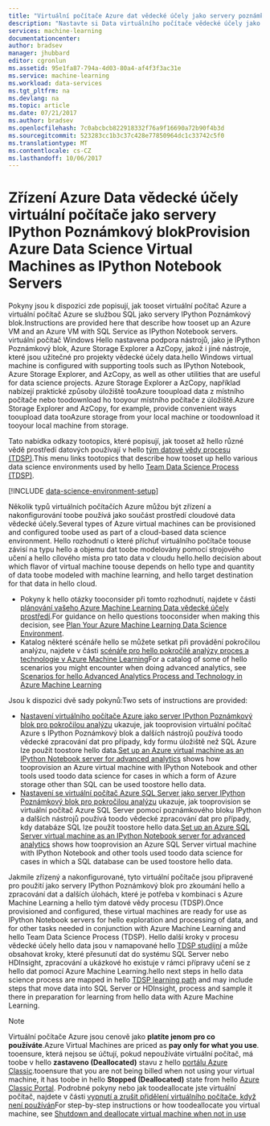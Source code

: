 ```yaml
---
title: "Virtuální počítače Azure dat vědecké účely jako servery poznámkového bloku IPython aaaProvision | Microsoft Docs"
description: "Nastavte si Data virtuálního počítače vědecké účely jako Server poznámkového bloku IPython s podpůrnými nástroje."
services: machine-learning
documentationcenter: 
author: bradsev
manager: jhubbard
editor: cgronlun
ms.assetid: 95e1fa87-794a-4d03-80a4-af4f3f3ac31e
ms.service: machine-learning
ms.workload: data-services
ms.tgt_pltfrm: na
ms.devlang: na
ms.topic: article
ms.date: 07/21/2017
ms.author: bradsev
ms.openlocfilehash: 7c0abcbcb822918332f76a9f16690a72b90f4b3d
ms.sourcegitcommit: 523283cc1b3c37c428e77850964dc1c33742c5f0
ms.translationtype: MT
ms.contentlocale: cs-CZ
ms.lasthandoff: 10/06/2017
---
```

# <a name="provision-azure-data-science-virtual-machines-as-ipython-notebook-servers"></a><span data-ttu-id="209fa-103">Zřízení Azure Data vědecké účely virtuální počítače jako servery IPython Poznámkový blok</span><span class="sxs-lookup"><span data-stu-id="209fa-103">Provision Azure Data Science Virtual Machines as IPython Notebook Servers</span></span>
<span data-ttu-id="209fa-104">Pokyny jsou k dispozici zde popisují, jak tooset virtuální počítač Azure a virtuální počítač Azure se službou SQL jako servery IPython Poznámkový blok.</span><span class="sxs-lookup"><span data-stu-id="209fa-104">Instructions are provided here that describe how tooset up an Azure VM and an Azure VM with SQL Service as IPython Notebook servers.</span></span> <span data-ttu-id="209fa-105">virtuální počítač Windows Hello nastavena podpora nástrojů, jako je IPython Poznámkový blok, Azure Storage Explorer a AzCopy, jakož i jiné nástroje, které jsou užitečné pro projekty vědecké účely data.</span><span class="sxs-lookup"><span data-stu-id="209fa-105">hello Windows virtual machine is configured with supporting tools such as IPython Notebook, Azure Storage Explorer, and AzCopy, as well as other utilities that are useful for data science projects.</span></span> <span data-ttu-id="209fa-106">Azure Storage Explorer a AzCopy, například nabízejí praktické způsoby úložiště tooAzure tooupload data z místního počítače nebo toodownload ho tooyour místního počítače z úložiště.</span><span class="sxs-lookup"><span data-stu-id="209fa-106">Azure Storage Explorer and AzCopy, for example, provide convenient ways tooupload data tooAzure storage from your local machine or toodownload it tooyour local machine from storage.</span></span> 

<span data-ttu-id="209fa-107">Tato nabídka odkazy tootopics, které popisují, jak tooset až hello různé vědě prostředí datových používají v hello [tým datové vědy procesu (TDSP)](data-science-process-overview.md).</span><span class="sxs-lookup"><span data-stu-id="209fa-107">This menu links tootopics that describe how tooset up hello various data science environments used by hello [Team Data Science Process (TDSP)](data-science-process-overview.md).</span></span>

[!INCLUDE [data-science-environment-setup](../../includes/cap-setup-environments.md)]

<span data-ttu-id="209fa-108">Několik typů virtuálních počítačích Azure můžou být zřízení a nakonfigurování toobe používá jako součást prostředí cloudové data vědecké účely.</span><span class="sxs-lookup"><span data-stu-id="209fa-108">Several types of Azure virtual machines can be provisioned and configured toobe used as part of a cloud-based data science environment.</span></span> <span data-ttu-id="209fa-109">Hello rozhodnutí o které příchuť virtuálního počítače toouse závisí na typu hello a objemu dat toobe modelovány pomocí strojového učení a hello cílového místa pro tato data v cloudu hello.</span><span class="sxs-lookup"><span data-stu-id="209fa-109">hello decision about which flavor of virtual machine toouse depends on hello type and quantity of data toobe modeled with machine learning, and hello target destination for that data in hello cloud.</span></span> 

* <span data-ttu-id="209fa-110">Pokyny k hello otázky tooconsider při tomto rozhodnutí, najdete v části [plánování vašeho Azure Machine Learning Data vědecké účely prostředí](machine-learning-data-science-plan-your-environment.md).</span><span class="sxs-lookup"><span data-stu-id="209fa-110">For guidance on hello questions tooconsider when making this decision, see [Plan Your Azure Machine Learning Data Science Environment](machine-learning-data-science-plan-your-environment.md).</span></span> 
* <span data-ttu-id="209fa-111">Katalog některé scénáře hello se můžete setkat při provádění pokročilou analýzu, najdete v části [scénáře pro hello pokročilé analýzy proces a technologie v Azure Machine Learning](machine-learning-data-science-plan-sample-scenarios.md)</span><span class="sxs-lookup"><span data-stu-id="209fa-111">For a catalog of some of hello scenarios you might encounter when doing advanced analytics, see [Scenarios for hello Advanced Analytics Process and Technology in Azure Machine Learning](machine-learning-data-science-plan-sample-scenarios.md)</span></span>

<span data-ttu-id="209fa-112">Jsou k dispozici dvě sady pokynů:</span><span class="sxs-lookup"><span data-stu-id="209fa-112">Two sets of instructions are provided:</span></span>

* <span data-ttu-id="209fa-113">[Nastavení virtuálního počítače Azure jako server IPython Poznámkový blok pro pokročilou analýzu](machine-learning-data-science-setup-virtual-machine.md) ukazuje, jak tooprovision virtuální počítač Azure s IPython Poznámkový blok a dalších nástrojů používá toodo vědecké zpracování dat pro případy, kdy formu úložiště než SQL Azure lze použít toostore hello data.</span><span class="sxs-lookup"><span data-stu-id="209fa-113">[Set up an Azure virtual machine as an IPython Notebook server for advanced analytics](machine-learning-data-science-setup-virtual-machine.md) shows how tooprovision an Azure virtual machine with IPython Notebook and other tools used toodo data science for cases in which a form of Azure storage other than SQL can be used toostore hello data.</span></span>
* <span data-ttu-id="209fa-114">[Nastavení se virtuální počítač Azure SQL Server jako server IPython Poznámkový blok pro pokročilou analýzu](machine-learning-data-science-setup-sql-server-virtual-machine.md) ukazuje, jak tooprovision se virtuální počítač Azure SQL Server pomocí poznámkového bloku IPython a dalších nástrojů používá toodo vědecké zpracování dat pro případy, kdy databáze SQL lze použít toostore hello data.</span><span class="sxs-lookup"><span data-stu-id="209fa-114">[Set up an Azure SQL Server virtual machine as an IPython Notebook server for advanced analytics](machine-learning-data-science-setup-sql-server-virtual-machine.md) shows how tooprovision an Azure SQL Server virtual machine with IPython Notebook and other tools used toodo data science for cases in which a SQL database can be used toostore  hello data.</span></span>

<span data-ttu-id="209fa-115">Jakmile zřízený a nakonfigurované, tyto virtuální počítače jsou připravené pro použití jako servery IPython Poznámkový blok pro zkoumání hello a zpracování dat a dalších úlohách, které je potřeba v kombinaci s Azure Machine Learning a hello tým datové vědy procesu (TDSP).</span><span class="sxs-lookup"><span data-stu-id="209fa-115">Once provisioned and configured, these virtual machines are ready for use as IPython Notebook servers for hello exploration and processing of data, and for other tasks needed in conjunction with Azure Machine Learning and hello Team Data Science Process (TDSP).</span></span> <span data-ttu-id="209fa-116">Hello další kroky v procesu vědecké účely hello data jsou v namapované hello [TDSP studijní](https://azure.microsoft.com/documentation/learning-paths/cortana-analytics-process/) a může obsahovat kroky, které přesunutí dat do systému SQL Server nebo HDInsight, zpracování a ukázkové ho existuje v rámci přípravy učení se z hello dat pomocí Azure Machine Learning.</span><span class="sxs-lookup"><span data-stu-id="209fa-116">hello next steps in hello data science process are mapped in hello [TDSP learning path](https://azure.microsoft.com/documentation/learning-paths/cortana-analytics-process/) and may include steps that move data into SQL Server or HDInsight, process and sample it there in preparation for learning from hello data with Azure Machine Learning.</span></span>

> [!NOTE]
> <span data-ttu-id="209fa-117">Virtuální počítače Azure jsou cenově jako **platíte jenom pro co používáte**.</span><span class="sxs-lookup"><span data-stu-id="209fa-117">Azure Virtual Machines are priced as **pay only for what you use**.</span></span> <span data-ttu-id="209fa-118">tooensure, která nejsou se účtují, pokud nepoužíváte virtuální počítač, má toobe v hello **zastaveno (Deallocated)** stavu z hello [portálu Azure Classic](http://manage.windowsazure.com/).</span><span class="sxs-lookup"><span data-stu-id="209fa-118">tooensure that you are not being billed when not using your virtual machine, it has toobe in hello **Stopped (Deallocated)** state from hello [Azure Classic Portal](http://manage.windowsazure.com/).</span></span> <span data-ttu-id="209fa-119">Podrobné pokyny nebo jak toodeallocate jste virtuální počítač, najdete v části [vypnutí a zrušit přidělení virtuálního počítače, když není používán](machine-learning-data-science-setup-virtual-machine.md#shutdown)</span><span class="sxs-lookup"><span data-stu-id="209fa-119">For step-by-step instructions or how toodeallocate you virtual machine, see  [Shutdown and deallocate virtual machine when not in use](machine-learning-data-science-setup-virtual-machine.md#shutdown)</span></span>
> 
> 


